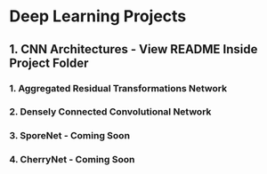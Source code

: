 # Deep Learning Projects

## 1. CNN Architectures - View README Inside Project Folder
### 1. Aggregated Residual Transformations Network
### 2. Densely Connected Convolutional Network
### 3. SporeNet - Coming Soon
### 4. CherryNet - Coming Soon
